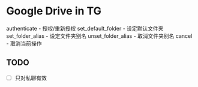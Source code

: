 # Google Drive in TG

authenticate - 授权/重新授权
set_default_folder - 设定默认文件夹
set_folder_alias - 设定文件夹别名
unset_folder_alias - 取消文件夹别名
cancel - 取消当前操作

## TODO

- [ ] 只对私聊有效